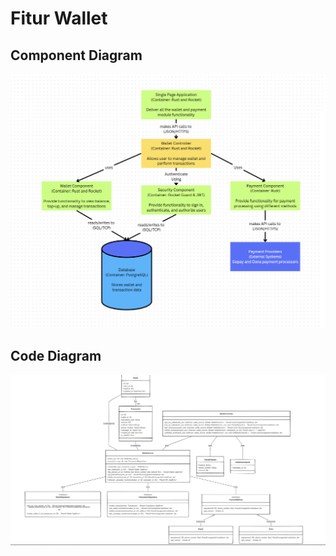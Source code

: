 # Fitur Wallet

## Component Diagram
![alt text](img/ComponentDiagramIvan.png)

## Code Diagram
![alt text](img/CodeDiagramIvan.png)